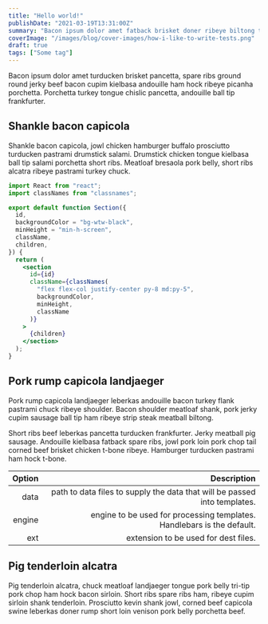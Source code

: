 ```yaml
---
title: "Hello world!"
publishDate: "2021-03-19T13:31:00Z"
summary: "Bacon ipsum dolor amet fatback brisket doner ribeye biltong tenderloin beef ribs burgdoggen shank chislic turducken bacon strip steak."
coverImage: "/images/blog/cover-images/how-i-like-to-write-tests.png"
draft: true
tags: ["Some tag"]
---
```


Bacon ipsum dolor amet turducken brisket pancetta, spare ribs ground round jerky beef bacon cupim kielbasa andouille ham hock ribeye picanha porchetta. Porchetta turkey tongue chislic pancetta, andouille ball tip frankfurter.

## Shankle bacon capicola

Shankle bacon capicola, jowl chicken hamburger buffalo prosciutto turducken pastrami drumstick salami. Drumstick chicken tongue kielbasa ball tip salami porchetta short ribs. Meatloaf bresaola pork belly, short ribs alcatra ribeye pastrami turkey chuck.

```jsx
import React from "react";
import classNames from "classnames";

export default function Section({
  id,
  backgroundColor = "bg-wtw-black",
  minHeight = "min-h-screen",
  className,
  children,
}) {
  return (
    <section
      id={id}
      className={classNames(
        "flex flex-col justify-center py-8 md:py-5",
        backgroundColor,
        minHeight,
        className
      )}
    >
      {children}
    </section>
  );
}
```

## Pork rump capicola landjaeger

Pork rump capicola landjaeger leberkas andouille bacon turkey flank pastrami chuck ribeye shoulder. Bacon shoulder meatloaf shank, pork jerky cupim sausage ball tip ham ribeye strip steak meatball biltong.

Short ribs beef leberkas pancetta turducken frankfurter. Jerky meatball pig sausage. Andouille kielbasa fatback spare ribs, jowl pork loin pork chop tail corned beef brisket chicken t-bone ribeye. Hamburger turducken pastrami ham hock t-bone.

| Option |                                                               Description |
| -----: | ------------------------------------------------------------------------: |
|   data | path to data files to supply the data that will be passed into templates. |
| engine |    engine to be used for processing templates. Handlebars is the default. |
|    ext |                                      extension to be used for dest files. |

## Pig tenderloin alcatra

Pig tenderloin alcatra, chuck meatloaf landjaeger tongue pork belly tri-tip pork chop ham hock bacon sirloin. Short ribs spare ribs ham, ribeye cupim sirloin shank tenderloin. Prosciutto kevin shank jowl, corned beef capicola swine leberkas doner rump short loin venison pork belly porchetta beef.
